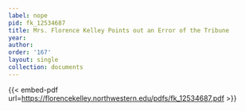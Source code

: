 ```yaml
---
label: nope
pid: fk_12534687
title: Mrs. Florence Kelley Points out an Error of the Tribune
year:
author:
order: '167'
layout: single
collection: documents
---
```



{{< embed-pdf url=https://florencekelley.northwestern.edu/pdfs/fk_12534687.pdf >}}